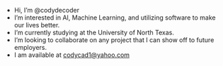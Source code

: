 -  Hi, I’m @codydecoder
-  I’m interested in AI, Machine Learning, and utilizing software to make our lives better.
-  I’m currently studying at the University of North Texas.
-  I’m looking to collaborate on any project that I can show off to future employers.
-  I am available at codycad1@yahoo.com

<!---
codydecoder/codydecoder is a ✨ special ✨ repository because its `README.md` (this file) appears on your GitHub profile.
You can click the Preview link to take a look at your changes.
--->
